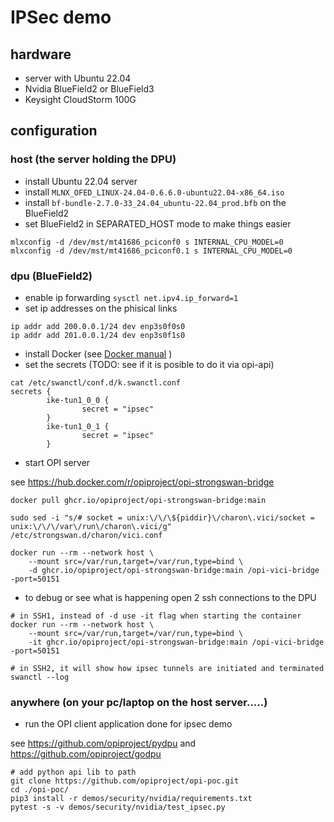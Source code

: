 # IPSec demo

## hardware

- server with Ubuntu 22.04
- Nvidia BlueField2 or BlueField3
- Keysight CloudStorm 100G

## configuration

### host (the server holding the DPU)

- install Ubuntu 22.04 server
- install `MLNX_OFED_LINUX-24.04-0.6.6.0-ubuntu22.04-x86_64.iso`
- install `bf-bundle-2.7.0-33_24.04_ubuntu-22.04_prod.bfb` on the BlueField2
- set BlueField2 in SEPARATED_HOST mode to make things easier

```Shell
mlxconfig -d /dev/mst/mt41686_pciconf0 s INTERNAL_CPU_MODEL=0
mlxconfig -d /dev/mst/mt41686_pciconf0.1 s INTERNAL_CPU_MODEL=0
```

### dpu (BlueField2)

- enable ip forwarding `sysctl net.ipv4.ip_forward=1`
- set ip addresses on the phisical links

```Shell
ip addr add 200.0.0.1/24 dev enp3s0f0s0
ip addr add 201.0.0.1/24 dev enp3s0f1s0
```
  
- install Docker (see [Docker manual](https://docs.docker.com/engine/install/ubuntu/) )
- set the secrets (TODO: see if it is posible to do it via opi-api)

```Shell
cat /etc/swanctl/conf.d/k.swanctl.conf
secrets {
        ike-tun1_0_0 {
                secret = "ipsec"
        }
        ike-tun1_0_1 {
                secret = "ipsec"
        }
```

- start OPI server

see <https://hub.docker.com/r/opiproject/opi-strongswan-bridge>

```Shell
docker pull ghcr.io/opiproject/opi-strongswan-bridge:main

sudo sed -i "s/# socket = unix:\/\/\${piddir}\/charon\.vici/socket = unix:\/\/\/var\/run\/charon\.vici/g" /etc/strongswan.d/charon/vici.conf

docker run --rm --network host \
    --mount src=/var/run,target=/var/run,type=bind \
    -d ghcr.io/opiproject/opi-strongswan-bridge:main /opi-vici-bridge -port=50151
```

- to debug or see what is happening open 2 ssh connections to the DPU

```Shell
# in SSH1, instead of -d use -it flag when starting the container
docker run --rm --network host \
    --mount src=/var/run,target=/var/run,type=bind \
    -it ghcr.io/opiproject/opi-strongswan-bridge:main /opi-vici-bridge -port=50151

# in SSH2, it will show how ipsec tunnels are initiated and terminated
swanctl --log
```

### anywhere (on your pc/laptop on the host server.....)

- run the OPI client application done for ipsec demo

see <https://github.com/opiproject/pydpu> and <https://github.com/opiproject/godpu>

```Shell
# add python api lib to path
git clone https://github.com/opiproject/opi-poc.git
cd ./opi-poc/
pip3 install -r demos/security/nvidia/requirements.txt
pytest -s -v demos/security/nvidia/test_ipsec.py

```

